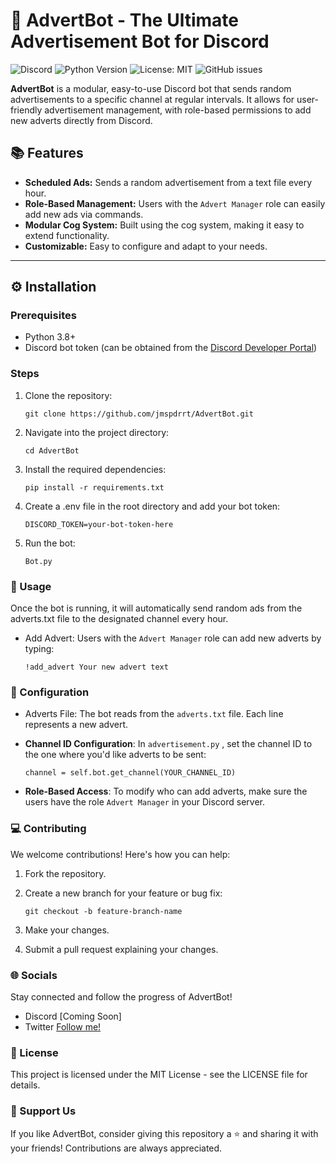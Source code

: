 # 🚀 AdvertBot - The Ultimate Advertisement Bot for Discord

![Discord](https://img.shields.io/discord/your-discord-id?color=7289DA&label=Discord&logo=discord&logoColor=white)
![Python Version](https://img.shields.io/badge/python-3.8%2B-blue)
![License: MIT](https://img.shields.io/badge/License-MIT-brightgreen.svg)
![GitHub issues](https://img.shields.io/github/issues/jmspdrrt/AdvertBot)

**AdvertBot** is a modular, easy-to-use Discord bot that sends random advertisements to a specific channel at regular intervals. It allows for user-friendly advertisement management, with role-based permissions to add new adverts directly from Discord.

## 📚 Features
- **Scheduled Ads:** Sends a random advertisement from a text file every hour.
- **Role-Based Management:** Users with the `Advert Manager` role can easily add new ads via commands.
- **Modular Cog System:** Built using the cog system, making it easy to extend functionality.
- **Customizable:** Easy to configure and adapt to your needs.

---

## ⚙️ Installation

### Prerequisites
- Python 3.8+
- Discord bot token (can be obtained from the [Discord Developer Portal](https://discord.com/developers/applications))

### Steps
1. Clone the repository:

   ```git clone https://github.com/jmspdrrt/AdvertBot.git```

2. Navigate into the project directory:
   
   ```cd AdvertBot```

3. Install the required dependencies:

   ```pip install -r requirements.txt```

4. Create a .env file in the root directory and add your bot token:

   ```DISCORD_TOKEN=your-bot-token-here```

5. Run the bot:

   ```Bot.py```

### 📝 Usage

Once the bot is running, it will automatically send random ads from the adverts.txt file to the designated channel every hour.

   - Add Advert: Users with the ```Advert Manager``` role can add new adverts by typing:
     
     ```!add_advert Your new advert text```

### 🔧 Configuration

- Adverts File: The bot reads from the ```adverts.txt``` file. Each line represents a new advert.
- **Channel ID Configuration**: In ```advertisement.py``` , set the channel ID to the one where you'd like adverts to be sent:

  ```channel = self.bot.get_channel(YOUR_CHANNEL_ID)```

- **Role-Based Access**: To modify who can add adverts, make sure the users have the role ```Advert Manager``` in your Discord server.

### 💻 Contributing

   We welcome contributions! Here's how you can help:
   1. Fork the repository.
   2. Create a new branch for your feature or bug fix:
     
      ```git checkout -b feature-branch-name```

   3. Make your changes.
   4. Submit a pull request explaining your changes.

### 🌐 Socials

   Stay connected and follow the progress of AdvertBot!
   - Discord [Coming Soon]
   - Twitter [Follow me! ](https://x.com/jsmpdrrt)

### 📝 License

   This project is licensed under the MIT License - see the LICENSE file for details.

### 🌟 Support Us

   If you like AdvertBot, consider giving this repository a ⭐️ and sharing it with your friends! Contributions are always appreciated.
